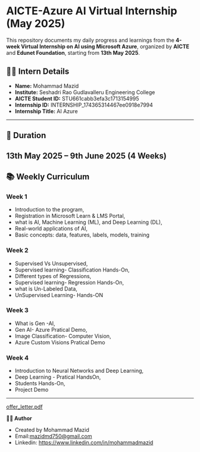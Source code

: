 # AICTE-Azure AI Virtual Internship (May 2025)

This repository documents my daily progress and learnings from the **4-week Virtual Internship on AI using Microsoft Azure**, organized by **AICTE** and **Edunet Foundation**, starting from **13th May 2025**.

## 👨‍🎓 Intern Details
- **Name:** Mohammad Mazid  
- **Institute:** Seshadri Rao Gudlavalleru Engineering College  
- **AICTE Student ID:** STU661cabb3efa3c1713154995  
- **Internship ID:** INTERNSHIP_174365314467ee0918e7994  
- **Internship Title:** AI Azure  
---

## 📅 Duration
**13th May 2025 – 9th June 2025 (4 Weeks)**
---

## 📚 Weekly Curriculum

### Week 1
- Introduction to the program,
- Registration in Microsoft Learn & LMS Portal,
- what is AI, Machine Learning (ML), and Deep Learning (DL),
- Real-world applications of AI,
- Basic concepts: data, features, labels, models, training

### Week 2
- Supervised Vs Unsupervised,
- Supervised learning- Classification Hands-On,
- Different types of Regressions,
- Supervised learning- Regression Hands-On,
- what is Un-Labeled Data,
- UnSupervised Learning- Hands-ON

### Week 3
- What is Gen -AI,
- Gen AI- Azure Pratical Demo,
- Image Classification- Computer Vision,
- Azure Custom Visions Pratical Demo

### Week 4
- Introduction to Neural Networks and Deep Learning,
- Deep Learning - Pratical HandsOn,
- Students Hands-On,
- Project Demo
---
[offer_letter.pdf](https://github.com/user-attachments/files/20241340/offer_letter.pdf)

**👨‍💻 Author**
- Created by Mohammad Mazid
- Email:mazidmd750@gmail.com
- Linkedin: https://www.linkedin.com/in/mohammadmazid
